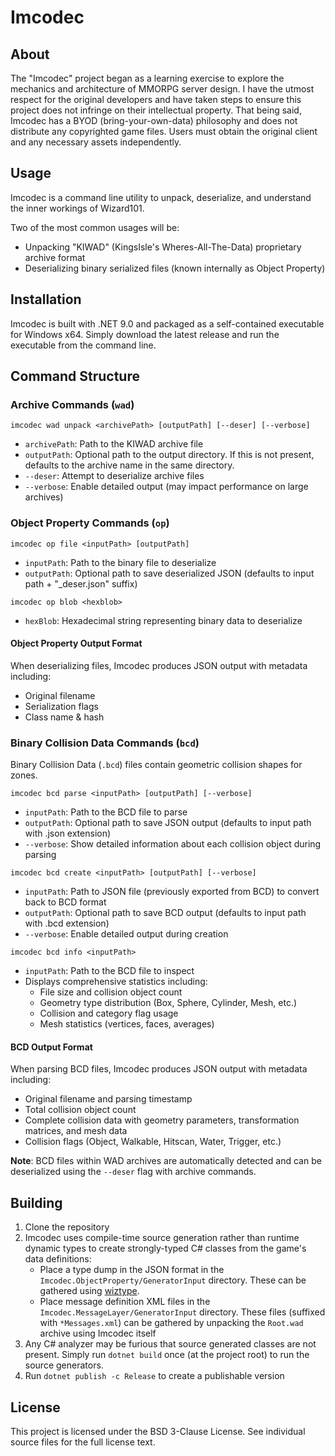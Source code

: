 # Imcodec

## About
The "Imcodec" project began as a learning exercise to explore the mechanics and architecture of MMORPG server design. I have the utmost respect for the original developers and have taken steps to ensure this project does not infringe on their intellectual property. That being said, Imcodec has a BYOD (bring-your-own-data) philosophy and does not distribute any copyrighted game files. Users must obtain the original client and any necessary assets independently.

## Usage
Imcodec is a command line utility to unpack, deserialize, and understand the inner workings of Wizard101. 

Two of the most common usages will be:
* Unpacking "KIWAD" (KingsIsle's Wheres-All-The-Data) proprietary archive format
* Deserializing binary serialized files (known internally as Object Property)

## Installation
Imcodec is built with .NET 9.0 and packaged as a self-contained executable for Windows x64. Simply download the latest release and run the executable from the command line.

## Command Structure

### Archive Commands (`wad`)
```
imcodec wad unpack <archivePath> [outputPath] [--deser] [--verbose]
```

* `archivePath`: Path to the KIWAD archive file
* `outputPath`: Optional path to the output directory. If this is not present, defaults to the archive name in the same directory.
* `--deser`: Attempt to deserialize archive files
* `--verbose`: Enable detailed output (may impact performance on large archives)

### Object Property Commands (`op`)
```
imcodec op file <inputPath> [outputPath]
```

* `inputPath`: Path to the binary file to deserialize
* `outputPath`: Optional path to save deserialized JSON (defaults to input path + "_deser.json" suffix)

```
imcodec op blob <hexblob>
```

* `hexBlob`: Hexadecimal string representing binary data to deserialize

#### Object Property Output Format
When deserializing files, Imcodec produces JSON output with metadata including:
* Original filename
* Serialization flags
* Class name & hash

### Binary Collision Data Commands (`bcd`)
Binary Collision Data (`.bcd`) files contain geometric collision shapes for zones.

```
imcodec bcd parse <inputPath> [outputPath] [--verbose]
```

* `inputPath`: Path to the BCD file to parse
* `outputPath`: Optional path to save JSON output (defaults to input path with .json extension)
* `--verbose`: Show detailed information about each collision object during parsing

```
imcodec bcd create <inputPath> [outputPath] [--verbose]
```

* `inputPath`: Path to JSON file (previously exported from BCD) to convert back to BCD format
* `outputPath`: Optional path to save BCD output (defaults to input path with .bcd extension)
* `--verbose`: Enable detailed output during creation

```
imcodec bcd info <inputPath>
```

* `inputPath`: Path to the BCD file to inspect
* Displays comprehensive statistics including:
  * File size and collision object count
  * Geometry type distribution (Box, Sphere, Cylinder, Mesh, etc.)
  * Collision and category flag usage
  * Mesh statistics (vertices, faces, averages)

#### BCD Output Format
When parsing BCD files, Imcodec produces JSON output with metadata including:
* Original filename and parsing timestamp
* Total collision object count
* Complete collision data with geometry parameters, transformation matrices, and mesh data
* Collision flags (Object, Walkable, Hitscan, Water, Trigger, etc.)

**Note**: BCD files within WAD archives are automatically detected and can be deserialized using the `--deser` flag with archive commands.

## Building
1. Clone the repository
2. Imcodec uses compile-time source generation rather than runtime dynamic types to create strongly-typed C# classes from the game's data definitions:
    * Place a type dump in the JSON format in the `Imcodec.ObjectProperty/GeneratorInput` directory. These can be gathered using [wiztype](https://github.com/wizspoil/wiztype).
    * Place message definition XML files in the `Imcodec.MessageLayer/GeneratorInput` directory. These files (suffixed with `*Messages.xml`) can be gathered by unpacking the `Root.wad` archive using Imcodec itself
3. Any C# analyzer may be furious that source generated classes are not present. Simply run `dotnet build` once (at the project root) to run the source generators. 
4. Run `dotnet publish -c Release` to create a publishable version

## License
This project is licensed under the BSD 3-Clause License. See individual source files for the full license text.
